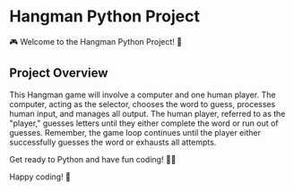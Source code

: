 # Hangman Python Project

🎮 Welcome to the Hangman Python Project! 🐍

## Project Overview
This Hangman game will involve a computer and one human player. The computer, acting as the selector, chooses the word to guess, processes human input, and manages all output. The human player, referred to as the "player," guesses letters until they either complete the word or run out of guesses. Remember, the game loop continues until the player either successfully guesses the word or exhausts all attempts.

Get ready to Python and have fun coding! 🚀🐍

Happy coding! 🎉
